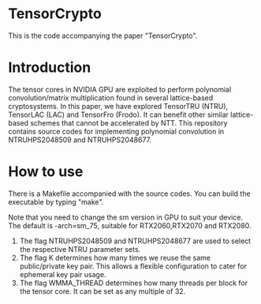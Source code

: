 # TensorCrypto
This is the code accompanying the paper "TensorCrypto". 

# Introduction
The tensor cores in NVIDIA GPU are exploited to perform polynomial convolution/matrix multiplication found in several lattice-based cryptosystems. In this paper, we have explored TensorTRU (NTRU), TensorLAC (LAC) and TensorFro (Frodo). It can benefit other similar lattice-based schemes that cannot be accelerated by NTT. This repository contains source codes for implementing polynomial convolution in NTRUHPS2048509 and NTRUHPS2048677.

# How to use
There is a Makefile accompanied with the source codes. You can build the executable by typing "make".

Note that you need to change the sm version in GPU to suit your device. The default is -arch=sm_75, suitable for RTX2060,RTX2070 and RTX2080.

1) The flag NTRUHPS2048509 and NTRUHPS2048677 are used to select the respective NTRU parameter sets.
2) The flag K determines how many times we reuse the same public/private key pair. This allows a flexible configuration to cater for ephemeral key pair usage.
3) The flag WMMA_THREAD determines how many threads per block for the tensor core. It can be set as any multiple of 32.
